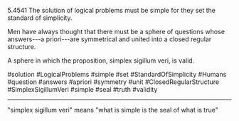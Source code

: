  5.4541 The solution of logical problems must be simple for they set the standard of simplicity.

Men have always thought that there must be a sphere of questions whose answers---a priori---are symmetrical and united into a closed regular structure.

A sphere in which the proposition, simplex sigillum veri, is valid.

#solution #LogicalProblems #simple #set #StandardOfSimplicity #Humans #question #answers #apriori #symmetry #unit #ClosedRegularStructure #SimplexSigillumVeri #simple #seal #truth #validity 
___
"simplex sigillum veri" means "what is simple is the seal of what is true"